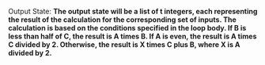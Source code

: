 Output State: **The output state will be a list of t integers, each representing the result of the calculation for the corresponding set of inputs. The calculation is based on the conditions specified in the loop body. If B is less than half of C, the result is A times B. If A is even, the result is A times C divided by 2. Otherwise, the result is X times C plus B, where X is A divided by 2.**